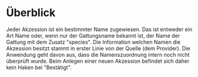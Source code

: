 <!-- TITLE: Identity Verification -->
<!-- SUBTITLE: A quick summary of Identity Verification -->

# Überblick
Jeder Akzession ist ein bestimmter Name zugewiesen. Das ist entweder ein Art Name oder, wenn nur der Gattungsname bekannt ist, der Name der Gattung mit dem Zusatz "species". Die Information welchen Namen die Akzession besitzt stammt in erster Linie von der Quelle (dem Provider). Die Anwendung geht davon aus, dass die Namenszuordnung intern noch nicht überprüft wurde. Beim Anlegen einer neuen Akzession befindet sich daher kein Haken bei "Bestätigt".
